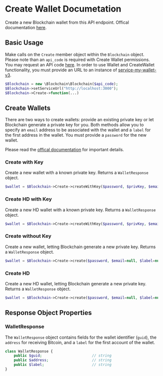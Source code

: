 Create Wallet Documetation
==========================
Create a new Blockchain wallet from this API endpoint. Offical documentation [here](https://blockchain.info/api/create_wallet).

Basic Usage
-----------
Make calls on the `Create` member object within the `Blockchain` object. Please note than an `api_code` is required with Create Wallet permissions. You may request an API code [here](https://blockchain.info/api/api_create_code).
In order to use Wallet and CreateWallet functionality, you must provide an URL to an instance of [service-my-wallet-v3](https://github.com/blockchain/service-my-wallet-v3).

```php
$Blockchain = new \Blockchain\Blockchain($api_code);
$Blockchain->setServiceUrl("http://localhost:3000");
$Blockchain->Create->function(...)
```

Create Wallets
--------------
There are two ways to create wallets: provide an existing private key or let Blockchain generate a private key for you. Both methods allow you to specify an `email` address to be associated with the wallet and a `label` for the first address in the wallet. You must provide a `password` for the new wallet.

Please read the [offical documentation](https://blockchain.info/api/create_wallet) for important details.

### Create with Key
Create a new wallet with a known private key. Returns a `WalletResponse` object.

```php
$wallet = $Blockchain->Create->createWithKey($password, $privKey, $email=null, $label=null);
```

### Create HD with Key
Create a new HD wallet with a known private key. Returns a `WalletResponse` object.

```php
$wallet = $Blockchain->Create->createWithKey($password, $privKey, $email=null, $label=null, $hd='true');
```

### Create without Key
Create a new wallet, letting Blockchain generate a new private key. Returns a `WalletResponse` object.

```php
$wallet = $Blockchain->Create->create($password, $email=null, $label=null);
```
### Create HD
Create a new HD wallet, letting Blockchain generate a new private key. Returns a `WalletResponse` object.

```php
$wallet = $Blockchain->Create->create($password, $email=null, $label=null, $hd='true');
```


Response Object Properties
--------------------------

### WalletResponse
The `WalletResponse` object contains fields for the wallet identifier (`guid`), the `address` for receiving Bitcoin, and a `label` for the first account of the wallet.

```php
class WalletResponse {
    public $guid;                       // string
    public $address;                    // string
    public $label;                      // string
}
```